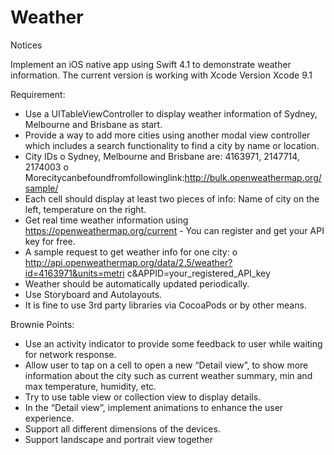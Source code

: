 # Weather

Notices

Implement an iOS native app using Swift 4.1 to demonstrate weather information. The current version is working with Xcode Version Xcode 9.1

Requirement:
-  Use a UITableViewController to display weather information of Sydney, Melbourne and Brisbane as start.
-  Provide a way to add more cities using another modal view controller which includes a search functionality to find a city by name or location.
-  City IDs
o Sydney, Melbourne and Brisbane are: 4163971, 2147714, 2174003
o Morecitycanbefoundfromfollowinglink:http://bulk.openweathermap.org/sample/
-  Each cell should display at least two pieces of info: Name of city on the left,
temperature on the right.
-  Get real time weather information using https://openweathermap.org/current - You
can register and get your API key for free.
-  A sample request to get weather info for one city:
o http://api.openweathermap.org/data/2.5/weather?id=4163971&units=metri c&APPID=your_registered_API_key
-  Weather should be automatically updated periodically.
-  Use Storyboard and Autolayouts.
-  It is fine to use 3rd party libraries via CocoaPods or by other means.


Brownie Points:
-  Use an activity indicator to provide some feedback to user while waiting for network response.
-  Allow user to tap on a cell to open a new “Detail view”, to show more information about the city such as current weather summary, min and max temperature, humidity, etc.
-  Try to use table view or collection view to display details.
-  In the “Detail view”, implement animations to enhance the user experience.
-  Support all different dimensions of the devices.
-  Support landscape and portrait view together

 
